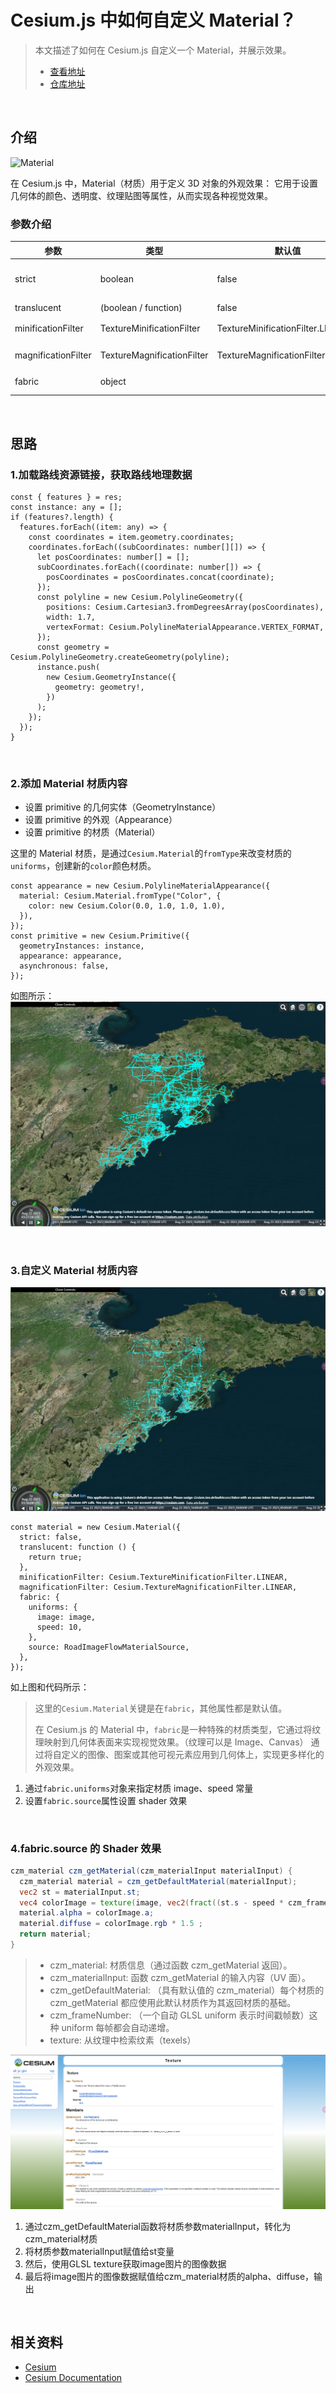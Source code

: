 # Cesium.js 中如何自定义 Material？

> 本文描述了如何在 Cesium.js 自定义一个 Material，并展示效果。
>
> - [查看地址](https://cesium-road-image-flow-material.vercel.app/)
> - [仓库地址](https://github.com/WaterSeeding/CesiumRoadImageFlowMaterial)

<br />

## 介绍

![Material](./md/1.gif)

在 Cesium.js 中，Material（材质）用于定义 3D 对象的外观效果：
它用于设置几何体的颜色、透明度、纹理贴图等属性，从而实现各种视觉效果。

### 参数介绍

| 参数                | 类型                       | 默认值                            | 描述                                                             |
| ------------------- | -------------------------- | --------------------------------- | ---------------------------------------------------------------- |
| strict              | boolean                    | false                             | 抛出通常会被忽略的问题的错误，包括未使用 uniforms 或者 materials |
| translucent         | (boolean / function)       | false                             | 半透明设置                                                       |
| minificationFilter  | TextureMinificationFilter  | TextureMinificationFilter.LINEAR  | TextureMinificationFilter 应用于材质的纹理                       |
| magnificationFilter | TextureMagnificationFilter | TextureMagnificationFilter.LINEAR | TextureMagnificationFilter 应用于该材质的纹理                    |
| fabric              | object                     |                                   | 用于生成材质的 fabric JSON                                       |

<br />

## 思路

### 1.加载路线资源链接，获取路线地理数据

```tsx
const { features } = res;
const instance: any = [];
if (features?.length) {
  features.forEach((item: any) => {
    const coordinates = item.geometry.coordinates;
    coordinates.forEach((subCoordinates: number[][]) => {
      let posCoordinates: number[] = [];
      subCoordinates.forEach((coordinate: number[]) => {
        posCoordinates = posCoordinates.concat(coordinate);
      });
      const polyline = new Cesium.PolylineGeometry({
        positions: Cesium.Cartesian3.fromDegreesArray(posCoordinates),
        width: 1.7,
        vertexFormat: Cesium.PolylineMaterialAppearance.VERTEX_FORMAT,
      });
      const geometry = Cesium.PolylineGeometry.createGeometry(polyline);
      instance.push(
        new Cesium.GeometryInstance({
          geometry: geometry!,
        })
      );
    });
  });
}
```

<br />

### 2.添加 Material 材质内容

- 设置 primitive 的几何实体（GeometryInstance）
- 设置 primitive 的外观（Appearance）
- 设置 primitive 的材质（Material）

这里的 Material 材质，是通过`Cesium.Material`的`fromType`来改变材质的`uniforms`，创建新的`color`颜色材质。

```tsx
const appearance = new Cesium.PolylineMaterialAppearance({
  material: Cesium.Material.fromType("Color", {
    color: new Cesium.Color(0.0, 1.0, 1.0, 1.0),
  }),
});
const primitive = new Cesium.Primitive({
  geometryInstances: instance,
  appearance: appearance,
  asynchronous: false,
});
```

如图所示：
![Material](./md/2.png)

<br />

### 3.自定义 Material 材质内容

![Material](./md/3.png)

```tsx
const material = new Cesium.Material({
  strict: false,
  translucent: function () {
    return true;
  },
  minificationFilter: Cesium.TextureMinificationFilter.LINEAR,
  magnificationFilter: Cesium.TextureMagnificationFilter.LINEAR,
  fabric: {
    uniforms: {
      image: image,
      speed: 10,
    },
    source: RoadImageFlowMaterialSource,
  },
});
```

如上图和代码所示：

> 这里的`Cesium.Material`关键是在`fabric`，其他属性都是默认值。
>
> 在 Cesium.js 的 Material 中，`fabric`是一种特殊的材质类型，它通过将纹理映射到几何体表面来实现视觉效果。（纹理可以是 Image、Canvas）
> 通过将自定义的图像、图案或其他可视元素应用到几何体上，实现更多样化的外观效果。

1. 通过`fabric.uniforms`对象来指定材质 image、speed 常量
2. 设置`fabric.source`属性设置 shader 效果

<br />

### 4.fabric.source 的 Shader 效果

```glsl
czm_material czm_getMaterial(czm_materialInput materialInput) {
  czm_material material = czm_getDefaultMaterial(materialInput);
  vec2 st = materialInput.st;
  vec4 colorImage = texture(image, vec2(fract((st.s - speed * czm_frameNumber * 0.001)), st.t));
  material.alpha = colorImage.a;
  material.diffuse = colorImage.rgb * 1.5 ;
  return material;
}
```

> - czm_material: 材质信息（通过函数 czm_getMaterial 返回）。
> - czm_materialInput: 函数 czm_getMaterial 的输入内容（UV 面）。
> - czm_getDefaultMaterial: （具有默认值的 czm_material）每个材质的 czm_getMaterial 都应使用此默认材质作为其返回材质的基础。
> - czm_frameNumber: （一个自动 GLSL uniform 表示时间戳帧数）这种 uniform 每帧都会自动递增。
> - texture: 从纹理中检索纹素（texels）

![Material](./md/4.png)

1. 通过czm_getDefaultMaterial函数将材质参数materialInput，转化为czm_material材质
2. 将材质参数materialInput赋值给st变量
3. 然后，使用GLSL texture获取image图片的图像数据
4. 最后将image图片的图像数据赋值给czm_material材质的alpha、diffuse，输出

<br />

## 相关资料

- [Cesium](https://cesium.com/)
- [Cesium Documentation](https://cesium.com/docs/)
